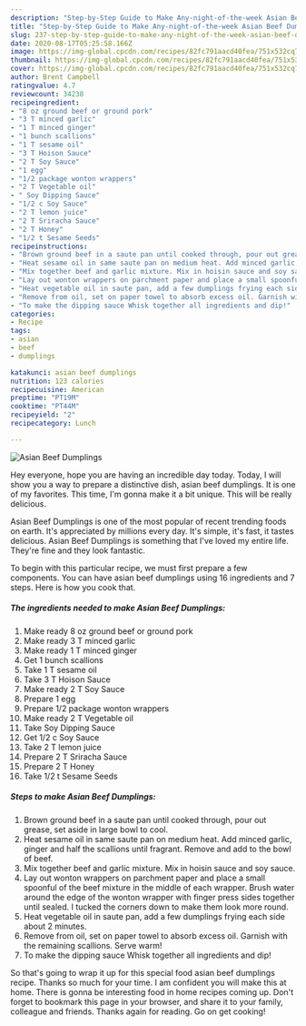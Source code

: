 ```yaml
---
description: "Step-by-Step Guide to Make Any-night-of-the-week Asian Beef Dumplings"
title: "Step-by-Step Guide to Make Any-night-of-the-week Asian Beef Dumplings"
slug: 237-step-by-step-guide-to-make-any-night-of-the-week-asian-beef-dumplings
date: 2020-08-17T05:25:58.166Z
image: https://img-global.cpcdn.com/recipes/82fc791aacd40fea/751x532cq70/asian-beef-dumplings-recipe-main-photo.jpg
thumbnail: https://img-global.cpcdn.com/recipes/82fc791aacd40fea/751x532cq70/asian-beef-dumplings-recipe-main-photo.jpg
cover: https://img-global.cpcdn.com/recipes/82fc791aacd40fea/751x532cq70/asian-beef-dumplings-recipe-main-photo.jpg
author: Brent Campbell
ratingvalue: 4.7
reviewcount: 34238
recipeingredient:
- "8 oz ground beef or ground pork"
- "3 T minced garlic"
- "1 T minced ginger"
- "1 bunch scallions"
- "1 T sesame oil"
- "3 T Hoison Sauce"
- "2 T Soy Sauce"
- "1 egg"
- "1/2 package wonton wrappers"
- "2 T Vegetable oil"
- " Soy Dipping Sauce"
- "1/2 c Soy Sauce"
- "2 T lemon juice"
- "2 T Sriracha Sauce"
- "2 T Honey"
- "1/2 t Sesame Seeds"
recipeinstructions:
- "Brown ground beef in a saute pan until cooked through, pour out grease, set aside in large bowl to cool."
- "Heat sesame oil in same saute pan on medium heat. Add minced garlic, ginger and half the scallions until fragrant. Remove and add to the bowl of beef."
- "Mix together beef and garlic mixture. Mix in hoisin sauce and soy sauce."
- "Lay out wonton wrappers on parchment paper and place a small spoonful of the beef mixture in the middle of each wrapper. Brush water around the edge of the wonton wrapper with finger press sides together until sealed. I tucked the corners down to make them look more round."
- "Heat vegetable oil in saute pan, add a few dumplings frying each side about 2 minutes."
- "Remove from oil, set on paper towel to absorb excess oil. Garnish with the remaining scallions. Serve warm!"
- "To make the dipping sauce Whisk together all ingredients and dip!"
categories:
- Recipe
tags:
- asian
- beef
- dumplings

katakunci: asian beef dumplings 
nutrition: 123 calories
recipecuisine: American
preptime: "PT19M"
cooktime: "PT44M"
recipeyield: "2"
recipecategory: Lunch

---
```



![Asian Beef Dumplings](https://img-global.cpcdn.com/recipes/82fc791aacd40fea/751x532cq70/asian-beef-dumplings-recipe-main-photo.jpg)

Hey everyone, hope you are having an incredible day today. Today, I will show you a way to prepare a distinctive dish, asian beef dumplings. It is one of my favorites. This time, I'm gonna make it a bit unique. This will be really delicious.



Asian Beef Dumplings is one of the most popular of recent trending foods on earth. It's appreciated by millions every day. It's simple, it's fast, it tastes delicious. Asian Beef Dumplings is something that I've loved my entire life. They're fine and they look fantastic.


To begin with this particular recipe, we must first prepare a few components. You can have asian beef dumplings using 16 ingredients and 7 steps. Here is how you cook that.

<!--inarticleads1-->

##### The ingredients needed to make Asian Beef Dumplings:

1. Make ready 8 oz ground beef or ground pork
1. Make ready 3 T minced garlic
1. Make ready 1 T minced ginger
1. Get 1 bunch scallions
1. Take 1 T sesame oil
1. Take 3 T Hoison Sauce
1. Make ready 2 T Soy Sauce
1. Prepare 1 egg
1. Prepare 1/2 package wonton wrappers
1. Make ready 2 T Vegetable oil
1. Take  Soy Dipping Sauce
1. Get 1/2 c Soy Sauce
1. Take 2 T lemon juice
1. Prepare 2 T Sriracha Sauce
1. Prepare 2 T Honey
1. Take 1/2 t Sesame Seeds




<!--inarticleads2-->

##### Steps to make Asian Beef Dumplings:

1. Brown ground beef in a saute pan until cooked through, pour out grease, set aside in large bowl to cool.
1. Heat sesame oil in same saute pan on medium heat. Add minced garlic, ginger and half the scallions until fragrant. Remove and add to the bowl of beef.
1. Mix together beef and garlic mixture. Mix in hoisin sauce and soy sauce.
1. Lay out wonton wrappers on parchment paper and place a small spoonful of the beef mixture in the middle of each wrapper. Brush water around the edge of the wonton wrapper with finger press sides together until sealed. I tucked the corners down to make them look more round.
1. Heat vegetable oil in saute pan, add a few dumplings frying each side about 2 minutes.
1. Remove from oil, set on paper towel to absorb excess oil. Garnish with the remaining scallions. Serve warm!
1. To make the dipping sauce Whisk together all ingredients and dip!




So that's going to wrap it up for this special food asian beef dumplings recipe. Thanks so much for your time. I am confident you will make this at home. There is gonna be interesting food in home recipes coming up. Don't forget to bookmark this page in your browser, and share it to your family, colleague and friends. Thanks again for reading. Go on get cooking!
